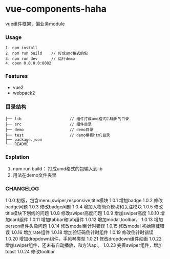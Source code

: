 # vue-components-haha

vue组件框架，偏业务module

### Usage

```
1. npm install
2. npm run build	// 打成umd格式的包
3. npm run dev		// 运行demo
4. open 0.0.0.0:8082
```

### Features

* vue2
* webpack2



### 目录结构
```
├── lib						// 组件打成umd格式后输出的目录
├── src 					// 组件目录
├── demo					// demo目录					
├── test					// demo模板html目录				
├── package.json
└── README
```

### Explation

1. npm run build： 打成umd格式的包输入到lib
2. 用法在demo文件夹里

### CHANGELOG

1.0.0  初版，包含menu,swiper,responsive,title模块
1.0.1  增加badge
1.0.2  修改badge问题
1.0.3  修改badge问题
1.0.4  增加人物简介模块和关注模块
1.0.5  修改title模块下划线的问题
1.0.8  修改swiper高度问题
1.0.9  增加swiper高度
1.0.10  增加card组件
1.0.11  增加tabbar和tab组件
1.0.12  增加modal,toolbar。
1.0.13  增加person组件头像问题
1.0.14  修改modal倒计时错误
1.0.15  修改modal 初始隐藏错误
1.0.16  增加rate组件
1.0.18  增加验证码倒计时组件
1.0.19  修改倒计时错误
1.0.20  增加dropdown组件，手风琴类型
1.0.21  修改dropdown组件动画
1.0.22  增加swiper组件，还未有自动播放，和方法api。
1.0.23  完善swiper组件，增加toast
1.0.24  修改toolbar
